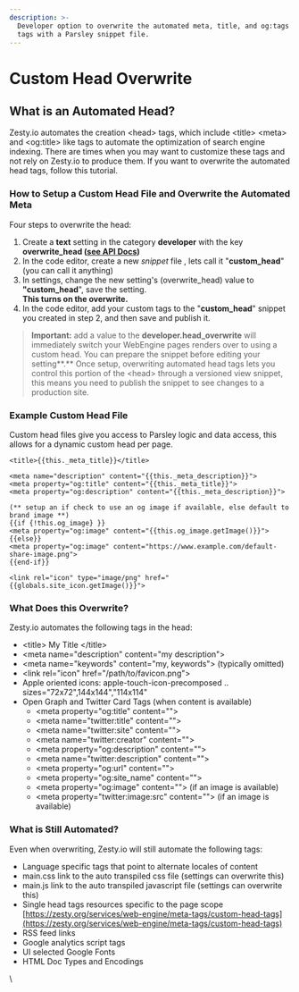 ```yaml
---
description: >-
  Developer option to overwrite the automated meta, title, and og:tags <head>
  tags with a Parsley snippet file.
---
```


# Custom Head Overwrite

## What is an Automated Head?

Zesty.io automates the creation \<head> tags, which include \<title> \<meta> and \<og:title> like tags to automate the optimization of search engine indexing. There are times when you may want to customize these tags and not rely on Zesty.io to produce them. If you want to overwrite the automated head tags, follow this tutorial.

### How to Setup a Custom Head File and Overwrite the Automated Meta

Four steps to overwrite the head:

1. Create a **text** setting in the category **developer** with the key **overwrite\_head (**[**see API Docs**](https://instances-api.zesty.org/?version=latest#588eccb2-8f3a-482d-b2dd-cfc9a2be93e9)**)**
2. In the code editor, create a new _snippet_ file , lets call it "**custom\_head**" (you can call it anything)
3. In settings, change the new setting's (overwrite\_head) value to **"custom\_head**", save the setting. \
   **This turns on the overwrite.**
4. In the code editor, add your custom tags to the "**custom\_head**" snippet you created in step 2,  and then save and publish it.

> **Important:** add a value to the **developer.head\_overwrite** will immediately switch your WebEngine pages renders over to using a custom head. You can prepare the snippet before editing your setting**.** Once setup, overwriting automated head tags lets you control this portion of the \<head> through a versioned view snippet, this means you need to publish the snippet to see changes to a production site.

### Example Custom Head File

Custom head files give you access to Parsley logic and data access, this allows for a dynamic custom head per page.

```markup
<title>{{this._meta_title}}</title>

<meta name="description" content="{{this._meta_description}}">
<meta property="og:title" content="{{this._meta_title}}">
<meta property="og:description" content="{{this._meta_description}}">

(** setup an if check to use an og image if available, else default to brand image **)
{{if {!this.og_image} }}
<meta property="og:image" content="{{this.og_image.getImage()}}">
{{else}}
<meta property="og:image" content="https://www.example.com/default-share-image.png">
{{end-if}}

<link rel="icon" type="image/png" href="{{globals.site_icon.getImage()}}">

```

### What Does this Overwrite?

Zesty.io automates the following tags in the head:

* \<title> My Title \</title>
* \<meta name="description" content="my description">
* \<meta name="keywords" content="my, keywords"> (typically omitted)
* \<link rel="icon" href="/path/to/favicon.png">
* Apple oriented icons: apple-touch-icon-precomposed .. sizes="72x72",144x144","114x114"
* Open Graph and Twitter Card Tags (when content is available)
  * \<meta property="og:title" content="">
  * \<meta name="twitter:title" content="">
  * \<meta name="twitter:site" content="">
  * \<meta name="twitter:creator" content="">
  * \<meta property="og:description" content="">
  * \<meta name="twitter:description" content="">
  * \<meta property="og:url" content="">
  * \<meta property="og:site\_name" content="">
  * \<meta property="og:image" content=""> (if an image is available)
  * \<meta property="twitter:image:src" content=""> (if an image is available)

### What is Still Automated?

Even when overwriting, Zesty.io will still automate the following tags:

* Language specific tags that point to alternate locales of content
* main.css link to the auto transpiled css file (settings can overwrite this)
* main.js link to the auto transpiled javascript file (settings can overwrite this)
* Single head tags resources specific to the page scope [https://zesty.org/services/web-engine/meta-tags/custom-head-tags](https://zesty.org/services/web-engine/meta-tags/custom-head-tags)
* RSS feed links
* Google analytics script tags
* UI selected Google Fonts
* HTML Doc Types and Encodings



\


